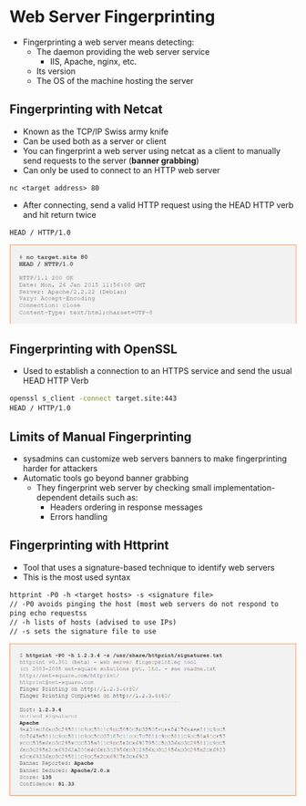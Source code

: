# Web Server Fingerprinting

* Fingerprinting a web server means detecting:
  * The daemon providing the web server service
    * IIS, Apache, nginx, etc.
  * Its version
  * The OS of the machine hosting the server

## Fingerprinting with Netcat

* Known as the TCP/IP Swiss army knife
* Can be used both as a server or client
* You can fingerprint a web server using netcat as a client to manually send requests to the server (**banner grabbing**)
* Can only be used to connect to an HTTP web server

```
nc <target address> 80
```

* After connecting, send a valid HTTP request using the HEAD HTTP verb and hit return twice

```
HEAD / HTTP/1.0
```

![](<../../../../.gitbook/assets/image (13) (1) (1) (1) (1).png>)

## Fingerprinting with OpenSSL

* Used to establish a connection to an HTTPS service and send the usual HEAD HTTP Verb

```bash
openssl s_client -connect target.site:443
HEAD / HTTP/1.0
```

## Limits of Manual Fingerprinting

* sysadmins can customize web servers banners to make fingerprinting harder for attackers
* Automatic tools go beyond banner grabbing
  * They fingerprint web server by checking small implementation-dependent details such as:
    * Headers ordering in response messages
    * Errors handling

## Fingerprinting with Httprint

* Tool that uses a signature-based technique to identify web servers
* This is the most used syntax&#x20;

```
httprint -P0 -h <target hosts> -s <signature file>
// -P0 avoids pinging the host (most web servers do not respond to ping echo requestss
// -h lists of hosts (advised to use IPs)
// -s sets the signature file to use
```

![httprint example](<../../../../.gitbook/assets/image (16) (1) (1) (1) (1) (1) (1).png>)
